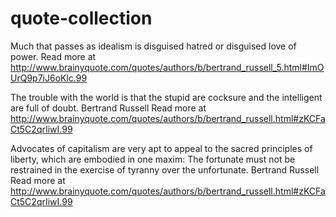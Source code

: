 quote-collection
================
Much that passes as idealism is disguised hatred or disguised love of power.
Read more at http://www.brainyquote.com/quotes/authors/b/bertrand_russell_5.html#ImOUrQ9p7iJ6oKlc.99 

The trouble with the world is that the stupid are cocksure and the intelligent are full of doubt.
Bertrand Russell 
Read more at http://www.brainyquote.com/quotes/authors/b/bertrand_russell.html#zKCFaCt5C2qrIiwI.99 

Advocates of capitalism are very apt to appeal to the sacred principles of liberty, which are embodied in one maxim: The fortunate must not be restrained in the exercise of tyranny over the unfortunate.
Bertrand Russell 
Read more at http://www.brainyquote.com/quotes/authors/b/bertrand_russell.html#zKCFaCt5C2qrIiwI.99 
